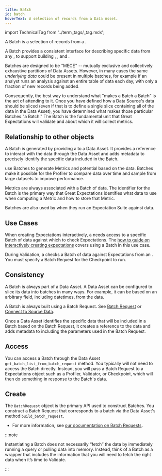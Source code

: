 ```yaml
---
title: Batch
id: batch
hoverText: A selection of records from a Data Asset.
---
```

import TechnicalTag from '../term_tags/_tag.mdx';

A Batch is a selection of records from a <TechnicalTag relative="../" tag="data_asset" text="Data Asset" />.

A Batch provides a consistent interface for describing specific data from any <TechnicalTag relative="../" tag="datasource" text="Data Source" />, to support building <TechnicalTag relative="../" tag="metric" text="Metrics" />, <TechnicalTag relative="../" tag="validation" text="Validation" />, and <TechnicalTag relative="../" tag="profiling" text="Profiling" />.

Batches are designed to be "MECE" -- mutually exclusive and collectively exhaustive partitions of Data Assets. However, in many cases the same *underlying data* could be present in multiple batches, for example if an analyst runs an analysis against an entire table of data each day, with only a fraction of new records being added.

Consequently, the best way to understand what "makes a Batch a Batch" is the act of attending to it. Once you have defined how a Data Source's data should be sliced (even if that is to define a single slice containing all of the data in the Data Asset), you have determined what makes those particular Batches "a Batch."  The Batch is the fundamental unit that Great Expectations will validate and about which it will collect metrics.

## Relationship to other objects

A Batch is generated by providing a <TechnicalTag relative="../" tag="batch_request" text="Batch Request" /> to a Data Asset. It provides a reference to interact with the data through the Data Asset and adds metadata to precisely identify the specific data included in the Batch.

<TechnicalTag relative="../" tag="profiler" text="Profilers" /> use Batches to generate Metrics and potential <TechnicalTag relative="../" tag="expectation" text="Expectations" /> based on the data. Batches make it possible for the Profiler to compare data over time and sample from large datasets to improve performance.

Metrics are always associated with a Batch of data. The identifier for the Batch is the primary way that Great Expectations identifies what data to use when computing a Metric and how to store that Metric.

Batches are also used by <TechnicalTag relative="../" tag="validator" text="Validators" /> when they run an Expectation Suite against data.

## Use Cases

When creating Expectations interactively, a <TechnicalTag relative="../" tag="validator" text="Validator" /> needs access to a specific Batch of data against which to check Expectations. The [how to guide on interactively creating expectations](../guides/expectations/how_to_create_and_edit_expectations_with_instant_feedback_from_a_sample_batch_of_data.md) covers using a Batch in this use case.

During Validation, a <TechnicalTag relative="../" tag="checkpoint" text="Checkpoint" /> checks a Batch of data against Expectations from an <TechnicalTag relative="../" tag="expectation_suite" text="Expectation Suite" />. You must specify a Batch Request for the Checkpoint to run.

## Consistency

A Batch is always part of a Data Asset. A Data Asset can be configured to slice its data into batches in many ways. For example, it can be based on an arbitrary field, including datetimes, from the data.

A Batch is always built using a Batch Request. See [Batch Request](./batch_request.md) or [Connect to Source Data](../guides/connecting_to_your_data/connect_to_data_lp.md).

Once a Data Asset identifies the specific data that will be included in a Batch based on the Batch Request, it creates a reference to the data and adds metadata to including the parameters used in the Batch Request.

## Access

You can access a Batch through the Data Asset `get_batch_list_from_batch_request` method. You typically will not need to access the Batch directly. Instead, you will pass a Batch Request to a Expectations object such as a Profiler, Validator, or Checkpoint, which will then do something in response to the Batch's data.

## Create

The `BatchRequest` object is the primary API used to construct Batches. You construct a Batch Request that corresponds to a batch via the Data Asset's method `build_batch_request`.

- For more information, see [our documentation on Batch Requests](./batch_request.md).

:::note

Instantiating a Batch does not necessarily “fetch” the data by immediately running a query or pulling data into memory. Instead, think of a Batch as a wrapper that includes the information that you will need to fetch the right data when it’s time to Validate.

:::


